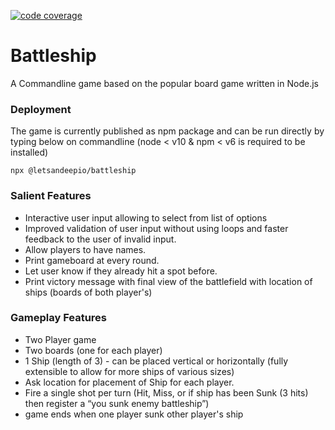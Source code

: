 [![code coverage](https://badgen.net/badge/coverage/88%25/green)](https://github.com/letsandeepio/battleship)

# Battleship

A Commandline game based on the popular board game written in Node.js

### Deployment

The game is currently published as npm package and can be run directly by typing below on commandline (node < v10 & npm < v6 is required to be installed)

`npx @letsandeepio/battleship`

### Salient Features

- Interactive user input allowing to select from list of options
- Improved validation of user input without using loops and faster feedback to the user of invalid input.
- Allow players to have names.
- Print gameboard at every round.
- Let user know if they already hit a spot before.
- Print victory message with final view of the battlefield with location of ships (boards of both player's)

### Gameplay Features

- Two Player game
- Two boards (one for each player)
- 1 Ship (length of 3) - can be placed vertical or horizontally (fully extensible to allow for more ships of various sizes)
- Ask location for placement of Ship for each player.
- Fire a single shot per turn (Hit, Miss, or if ship has been Sunk (3 hits) then register a “you sunk enemy battleship”)
- game ends when one player sunk other player's ship
